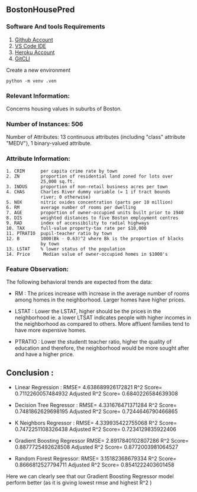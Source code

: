 ## BostonHousePred

### Software And tools Requirements

1. [Github Account](https://github.com)
2. [VS Code IDE](https://code.visualstudio.com/)
3. [Heroku Account](https://id.heroku.com/login)
4. [GitCLI](https://git.com)

Create a new environment

```
python -m venv .ven

```
### Relevant Information:

   Concerns housing values in suburbs of Boston.

### Number of Instances: 506

Number of Attributes: 13 continuous attributes (including "class" attribute "MEDV"), 1 binary-valued attribute.

### Attribute Information:

    1. CRIM      per capita crime rate by town
    2. ZN        proportion of residential land zoned for lots over 
                 25,000 sq.ft.
    3. INDUS     proportion of non-retail business acres per town
    4. CHAS      Charles River dummy variable (= 1 if tract bounds 
                 river; 0 otherwise)
    5. NOX       nitric oxides concentration (parts per 10 million)
    6. RM        average number of rooms per dwelling
    7. AGE       proportion of owner-occupied units built prior to 1940
    8. DIS       weighted distances to five Boston employment centres
    9. RAD       index of accessibility to radial highways
    10. TAX      full-value property-tax rate per $10,000
    11. PTRATIO  pupil-teacher ratio by town
    12. B        1000(Bk - 0.63)^2 where Bk is the proportion of blacks 
                 by town
    13. LSTAT    % lower status of the population
    14. Price     Median value of owner-occupied homes in $1000's

### Feature Observation:

The following behavioral trends are expected from the data:

* RM : The prices increase with increase in the average number of rooms among homes in the neighborhood. Larger homes have higher prices. 

* LSTAT : Lower the LSTAT, higher should be the prices in the neighborhood ie. a lower LTSAT indicates people with higher incomes in the neighborhood as compared to others. More affluent families tend to have more expensive homes.

* PTRATIO : Lower the studentt teacher ratio, higher the quality of education and therefore, the neighborhood would be more sought after and have a higher price.

## Conclusion :

* Linear Regression : RMSE= 4.638689926172821 
                       R^2 Score= 0.7112260057484932
                       Adjusted R^2 Score= 0.6840226584639308

* Decision Tree Regressor : RMSE= 4.331676471371284 
                            R^2 Score= 0.7481862629698195
                            Adjusted R^2 Score= 0.7244646790466865


* K Neighbors Regressor :   RMSE= 4.339935422755068
                            R^2 Score= 0.7472251108326438
                            Adjusted R^2 Score= 0.7234129835922406


* Gradient Boosting Regressor RMSE= 2.8917840102807286
                              R^2 Score= 0.8877725492628508
                              Adjusted R^2 Score= 0.8772003981064527

* Random Forest Regressor:  RMSE= 3.15182368679334
                            R^2 Score= 0.8666812527794711
                            Adjusted R^2 Score= 0.8541222403601458

Here we can clearly see that our Gradient Boosting Regressor model perform better (as it is giving lowest rmse and highest R^2 )
